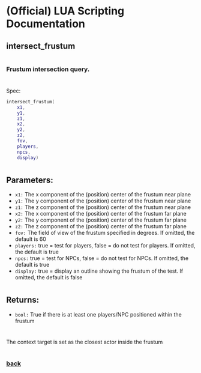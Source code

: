 
# (Official) LUA Scripting Documentation

## intersect_frustum
#
### Frustum intersection query.
#
Spec:
```lua
intersect_frustum(
	x1,
	y1,
	z1,
	x2,
	y2,
	z2,
	fov,
	players,
	npcs,
	display)
```
#
## Parameters:
- `x1:` The x component of the (position) center of the frustum near plane
- `y1:` The y component of the (position) center of the frustum near plane
- `z1:` The z component of the (position) center of the frustum near plane
- `x2:` The x component of the (position) center of the frustum far plane
- `y2:` The y component of the (position) center of the frustum far plane
- `z2:` The z component of the (position) center of the frustum far plane
- `fov:` The field of view of the frustum specified in degrees. If omitted, the default is 60
- `players:` true = test for players, false = do not test for players. If omitted, the default is true
- `npcs:` true = test for NPCs, false = do not test for NPCs. If omitted, the default is true
- `display:` true = display an outline showing the frustum of the test. If omitted, the default is false
#  

## Returns:
- `bool:` True if there is at least one players/NPC positioned within the frustum
#
The context target is set as the closest actor inside the frustum
#
### [back](../other)
